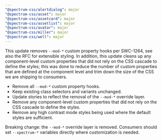 ```yaml
---
"@spectrum-css/alertdialog": major
"@spectrum-css/asset": major
"@spectrum-css/assetcard": major
"@spectrum-css/assetlist": major
"@spectrum-css/avatar": major
"@spectrum-css/miller": major
"@spectrum-css/well": major
---
```


This update removes `--mod-*` custom property hooks per SWC-1264, see also the RFC for extensible styling. In addition, this update cleans up any component-level custom properties that did not rely on the CSS cascade to define the styles; this was done to reduce the number of custom properties that are defined at the component level and trim down the size of the CSS we are shipping to consumers.

- Remove all `--mod-*` custom property hooks.
- Keep existing class selectors and variants unchanged.
- Update stories to reflect the removal of the `--mod-*` override layer.
- Remove any component-level custom properties that did not rely on the CSS cascade to define the styles.
- Remove any high contrast mode styles being used where the default styles are sufficient.

Breaking change: the `--mod-*` override layer is removed. Consumers should set `--spectrum-*` variables directly where customization is needed.
